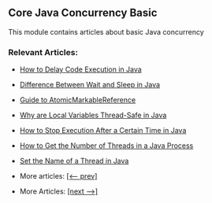 ## Core Java Concurrency Basic

This module contains articles about basic Java concurrency

### Relevant Articles:

- [How to Delay Code Execution in Java](docs/Java_Delay_Execution.md)
- [Difference Between Wait and Sleep in Java](docs/Java_Wait_Sleep.md)
- [Guide to AtomicMarkableReference](docs/Java_AtomicMarkableReference.md)
- [Why are Local Variables Thread-Safe in Java](docs/Java_LocalVariable_ThreadSafe.md)
- [How to Stop Execution After a Certain Time in Java](docs/Java_StopExecution_AfterCertainTime.md)
- [How to Get the Number of Threads in a Java Process](docs/Java_Get_ThreadNumber.md)
- [Set the Name of a Thread in Java](docs/Java_Set_ThreadName.md)

- More articles: [[<-- prev]](../java-concurrency-basic-1/README.md)
- More Articles: [[next -->]](../java-concurrency-basic-3/README.md)